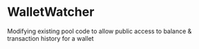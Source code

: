 # WalletWatcher
Modifying existing pool code to allow public access to balance &amp; transaction history for a wallet
